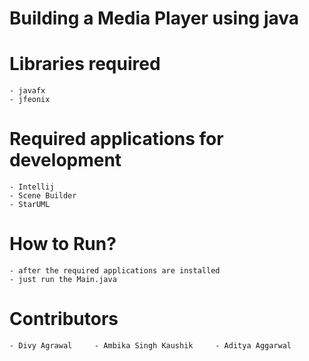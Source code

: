 # Building a Media Player using java

# Libraries required
    - javafx
    - jfeonix

# Required applications for development
    - Intellij
    - Scene Builder
    - StarUML

# How to Run?
    - after the required applications are installed
    - just run the Main.java

# Contributors
    - Divy Agrawal     - Ambika Singh Kaushik     - Aditya Aggarwal